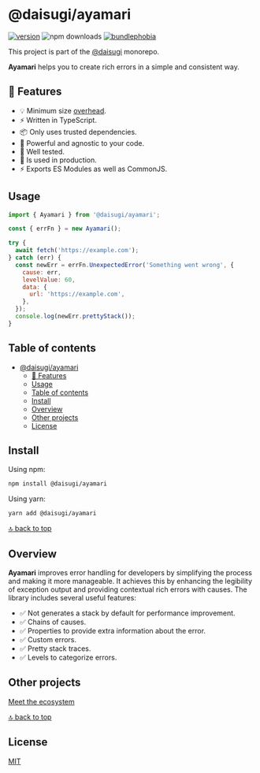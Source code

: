 # @daisugi/ayamari

[![version](https://img.shields.io/npm/v/@daisugi/ayamari.svg)](https://www.npmjs.com/package/@daisugi/ayamari)
![npm downloads](https://img.shields.io/npm/dm/@daisugi/ayamari)
[![bundlephobia](https://badgen.net/bundlephobia/minzip/@daisugi/ayamari)](https://bundlephobia.com/result?p=@daisugi/ayamari)

This project is part of the [@daisugi](https://github.com/daisugiland/daisugi) monorepo.

**Ayamari** helps you to create rich errors in a simple and consistent way.

## 🌟 Features

- 💡 Minimum size [overhead](https://bundlephobia.com/result?p=@daisugi/ayamari).
- ⚡️ Written in TypeScript.
- 📦 Only uses trusted dependencies.
- 🔨 Powerful and agnostic to your code.
- 🧪 Well tested.
- 🤝 Is used in production.
- ⚡️ Exports ES Modules as well as CommonJS.

## Usage

```js
import { Ayamari } from '@daisugi/ayamari';

const { errFn } = new Ayamari();

try {
  await fetch('https://example.com');
} catch (err) {
  const newErr = errFn.UnexpectedError('Something went wrong', {
    cause: err,
    levelValue: 60,
    data: {
      url: 'https://example.com',
    },
  });
  console.log(newErr.prettyStack());
}
```

## Table of contents

- [@daisugi/ayamari](#daisugiayamari)
  - [🌟 Features](#-features)
  - [Usage](#usage)
  - [Table of contents](#table-of-contents)
  - [Install](#install)
  - [Overview](#overview)
  - [Other projects](#other-projects)
  - [License](#license)

## Install

Using npm:

```sh
npm install @daisugi/ayamari
```

Using yarn:

```sh
yarn add @daisugi/ayamari
```

[:top: back to top](#table-of-contents)

## Overview

**Ayamari** improves error handling for developers by simplifying the process and making it more manageable. It achieves this by enhancing the legibility of exception output and providing contextual rich errors with causes. The library includes several useful features:

- ✅ Not generates a stack by default for performance improvement.
- ✅ Chains of causes.
- ✅ Properties to provide extra information about the error.
- ✅ Custom errors.
- ✅ Pretty stack traces.
- ✅ Levels to categorize errors.

## Other projects

[Meet the ecosystem](../../README.md)

[:top: back to top](#table-of-contents)

## License

[MIT](../../LICENSE)
